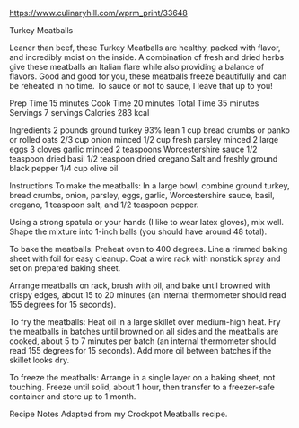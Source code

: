 https://www.culinaryhill.com/wprm_print/33648

Turkey Meatballs

Leaner than beef, these Turkey Meatballs are healthy, packed with flavor, and incredibly moist on the inside. A combination of fresh and dried herbs give these meatballs an Italian flare while also providing a balance of flavors. Good and good for you, these meatballs freeze beautifully and can be reheated in no time. To sauce or not to sauce, I leave that up to you!


Prep Time 15 minutes
Cook Time 20 minutes
Total Time 35 minutes
Servings 7 servings
Calories 283 kcal


Ingredients
2 pounds ground turkey 93% lean
1 cup bread crumbs or panko or rolled oats
2/3 cup onion minced
1/2 cup fresh parsley minced
2 large eggs
3 cloves garlic minced
2 teaspoons Worcestershire sauce
1/2 teaspoon dried basil
1/2 teaspoon dried oregano
Salt and freshly ground black pepper
1/4 cup olive oil


Instructions
To make the meatballs:
In a large bowl, combine ground turkey, bread crumbs, onion, parsley, eggs, garlic, Worcestershire sauce, basil, oregano, 1 teaspoon salt, and 1/2 teaspoon pepper. 

Using a strong spatula or your hands (I like to wear latex gloves), mix well. Shape the mixture into 1-inch balls (you should have around 48 total).

To bake the meatballs:
Preheat oven to 400 degrees. Line a rimmed baking sheet with foil for easy cleanup. Coat a wire rack with nonstick spray and set on prepared baking sheet.

Arrange meatballs on rack, brush with oil, and bake until browned with crispy edges, about 15 to 20 minutes (an internal thermometer should read 155 degrees for 15 seconds).

To fry the meatballs:
Heat oil in a large skillet over medium-high heat. Fry the meatballs in batches until browned on all sides and the meatballs are cooked, about 5 to 7 minutes per batch (an internal thermometer should read 155 degrees for 15 seconds). Add more oil between batches if the skillet looks dry.

To freeze the meatballs:
Arrange in a single layer on a baking sheet, not touching. Freeze until solid, about 1 hour, then transfer to a freezer-safe container and store up to 1 month.

Recipe Notes
Adapted from my Crockpot Meatballs recipe.
